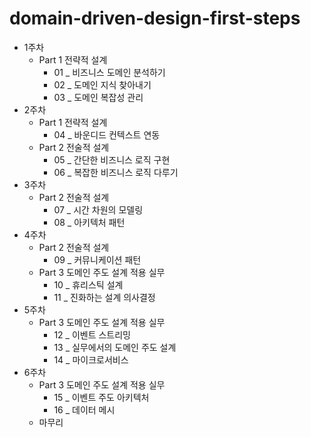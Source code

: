 # domain-driven-design-first-steps

- 1주차
  - Part 1 전략적 설계
    - 01 _ 비즈니스 도메인 분석하기
    - 02 _ 도메인 지식 찾아내기
    - 03 _ 도메인 복잡성 관리
- 2주차
  - Part 1 전략적 설계
    - 04 _ 바운디드 컨텍스트 연동
  - Part 2 전술적 설계
    - 05 _ 간단한 비즈니스 로직 구현
    - 06 _ 복잡한 비즈니스 로직 다루기
- 3주차 
  - Part 2 전술적 설계
    - 07 _ 시간 차원의 모델링
    - 08 _ 아키텍처 패턴
- 4주차
  - Part 2 전술적 설계
    - 09 _ 커뮤니케이션 패턴
  - Part 3 도메인 주도 설계 적용 실무
    - 10 _ 휴리스틱 설계
    - 11 _ 진화하는 설계 의사결정
- 5주차
  - Part 3 도메인 주도 설계 적용 실무
    - 12 _ 이벤트 스트리밍
    - 13 _ 실무에서의 도메인 주도 설계
    - 14 _ 마이크로서비스
- 6주차
  - Part 3 도메인 주도 설계 적용 실무
    - 15 _ 이벤트 주도 아키텍처
    - 16 _ 데이터 메시
  - 마무리
